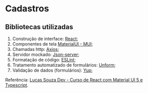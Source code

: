 # Cadastros

## Bibliotecas utilizadas

1. Construção de interface: [React](https://reactjs.org/);
2. Componentes de tela [MaterialUI - MUI](https://mui.com/);
3. Chamadas http: [Axios](https://axios-http.com/ptbr/docs/intro);
4. Servidor mockado: [Json-server](https://www.npmjs.com/package/json-server);
5. Formatação de código: [ESLint](https://eslint.org/);
6. Tratamento automatizado de formulários: [Unform](https://unform-rocketseat.vercel.app/);
7. Validação de dados (formulários): [Yup](https://www.npmjs.com/package/yup);

Referência: [Lucas Souza Dev - Curso de React com Material UI 5 e Typescript](https://www.youtube.com/playlist?list=PL29TaWXah3iaqOejItvW--TaFr9NcruyQ).